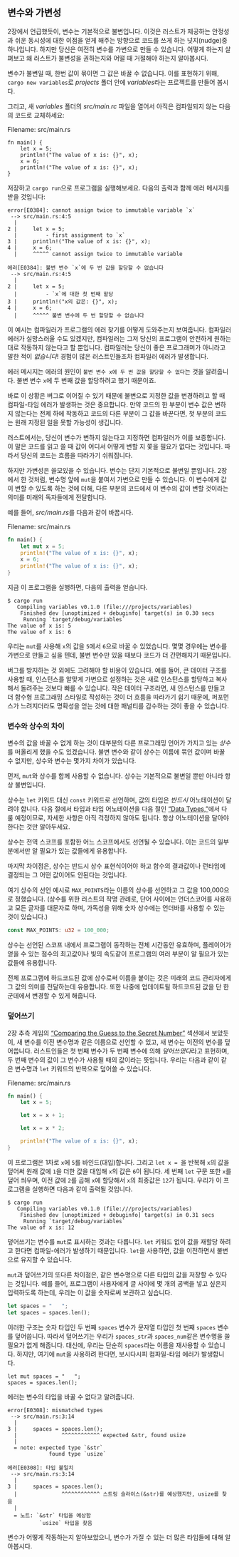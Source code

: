 ## 변수와 가변성

2장에서 언급했듯이, 변수는 기본적으로 불변입니다. 이것은 러스트가 제공하는 안정성과 쉬운 동시성에 대한 이점을 얻게 해주는 방향으로 코드를 쓰게 하는 넛지(nudge)중 하나입니다. 하지만 당신은 여전히 변수를 가변으로 만들 수 있습니다. 어떻게 하는지 살펴보고 왜 러스트가 불변성을 권하는지와 어떨 때 거절해야 하는지 알아봅시다.

변수가 불변일 때, 한번 값이 묶이면 그 값은 바꿀 수 없습니다. 이를 표현하기 위해, `cargo new variables`로 *projects* 폴더 안에 *variables*라는 프로젝트를 만들어 봅시다.

그리고, 새 *variables* 폴더의 *src/main.rc* 파일을 열어서 아직은 컴파일되지 않는 다음의 코드로 교체하세요:

<span class="filename">Filename: src/main.rs</span>

```rust,ignore,does_not_compile
fn main() {
    let x = 5;
    println!("The value of x is: {}", x);
    x = 6;
    println!("The value of x is: {}", x);
}
```

저장하고 `cargo run`으로 프로그램을 실행해보세요. 다음의 출력과 함께 에러 메시지를 받을 것입니다:

```text
error[E0384]: cannot assign twice to immutable variable `x`
 --> src/main.rs:4:5
  |
2 |     let x = 5;
  |         - first assignment to `x`
3 |     println!("The value of x is: {}", x);
4 |     x = 6;
  |     ^^^^^ cannot assign twice to immutable variable
```

```text
에러[E0384]: 불변 변수 `x`에 두 번 값을 할당할 수 없습니다
 --> src/main.rs:4:5
  |
2 |     let x = 5;
  |         - `x`에 대한 첫 번째 할당
3 |     println!("x의 값은: {}", x);
4 |     x = 6;
  |     ^^^^^ 불변 변수에 두 번 할당할 수 없습니다
```

이 예시는 컴파일러가 프로그램의 에러 찾기를 어떻게 도와주는지 보여줍니다. 컴파일러 에러가 실망스러울 수도 있겠지만, 컴파일러는 그저 당신의 프로그램이 안전하게 원하는 대로 작동하지 않는다고 할 뿐입니다. 컴파일러는 당신이 좋은 프로그래머가 아니라고 말한 적이 *없습니다*! 경험이 많은 러스트인들조차 컴파일러 에러가 발생합니다.

에러 메시지는 에러의 원인이 `불변 변수 x에 두 번 값을 할당할 수 없다`는 것을 알려줍니다. 불변 변수 `x`에 두 번째 값을 할당하려고 했기 때문이죠.

바로 이 상황은 버그로 이어질 수 있기 때문에 불변으로 지정한 값을 변경하려고 할 때 컴파일-타임 에러가 발생하는 것은 중요합니다. 만약 코드의 한 부분이 변수 값은 변하지 않는다는 전제 하에 작동하고 코드의 다른 부분이 그 값을 바꾼다면, 첫 부분의 코드는 원래 지정된 일을 못할 가능성이 생깁니다.

러스트에서는, 당신이 변수가 변하지 않는다고 지정하면 컴파일러가 이를 보증합니다. 이 말은 코드를 읽고 쓸 때 값이 어디서 어떻게 변할 지 쫓을 필요가 없다는 것입니다. 따라서 당신의 코드는 흐름을 따라가기 쉬워집니다.

하지만 가변성은 쓸모있을 수 있습니다. 변수는 단지 기본적으로 불변일 뿐입니다. 2장에서 한 것처럼, 변수명 앞에 `mut`을 붙여서 가변으로 만들 수 있습니다. 이 변수에게 값이 변할 수 있도록 하는 것에 더해, 다른 부분의 코드에서 이 변수의 값이 변할 것이라는 의미를 미래의 독자들에게 전달합니다.

예를 들어, *src/main.rs*를 다음과 같이 바꿉시다.

<span class="filename">Filename: src/main.rs</span>

```rust
fn main() {
    let mut x = 5;
    println!("The value of x is: {}", x);
    x = 6;
    println!("The value of x is: {}", x);
}
```

지금 이 프로그램을 실행하면, 다음의 출력을 얻습니다.

```text
$ cargo run
   Compiling variables v0.1.0 (file:///projects/variables)
    Finished dev [unoptimized + debuginfo] target(s) in 0.30 secs
     Running `target/debug/variables`
The value of x is: 5
The value of x is: 6
```

우리는 `mut`를 사용해 `x`의 값을 `5`에서 `6`으로 바꿀 수 있었습니다. 몇몇 경우에는 변수를 가변으로 만들고 싶을 텐데, 불변 변수만 있을 때보다 코드가 더 간편해지기 때문입니다.

버그를 방지하는 것 외에도 고려해야 할 비용이 있습니다. 예를 들어, 큰 데이터 구조를 사용할 때, 인스턴스를 알맞게 가변으로 설정하는 것은 새로 인스턴스를 할당하고 복사해서 돌려주는 것보다 빠를 수 있습니다. 작은 데이터 구조라면, 새 인스턴스를 만들고 더 함수형 프로그래밍 스타일로 작성하는 것이 더 흐름을 따라가기 쉽기 때문에, 퍼포먼스가 느려지더라도 명확성을 얻는 것에 대한 패널티를 감수하는 것이 좋을 수 있습니다.

### 변수와 상수의 차이

변수의 값을 바꿀 수 없게 하는 것이 대부분의 다른 프로그래밍 언어가 가지고 있는 *상수*를 떠올리게 했을 수도 있겠습니다. 불변 변수와 같이 상수는 이름에 묶인 값이며 바꿀 수 없지만, 상수와 변수는 몇가지 차이가 있습니다.

먼저, `mut`와 상수를 함께 사용할 수 없습니다. 상수는 기본적으로 불변일 뿐만 아니라 항상 불변입니다.

상수는 `let` 키워드 대신 `const` 키워드로 선언하며, 값의 타입은 *반드시* 어노테이션이 달려야 합니다. 다음 절에서 타입과 타입 어노테이션을 다음 절인 [“Data Types,”][data-types]<!-- ignore -->에서 다룰 예정이므로, 자세한 사항은 아직 걱정하지 않아도 됩니다. 항상 어노테이션을 달아야 한다는 것만 알아두세요.

상수는 전역 스코프를 포함한 어느 스코프에서도 선언될 수 있습니다. 이는 코드의 일부분에서만 알 필요가 있는 값들에게 유용합니다.

마지막 차이점은, 상수는 반드시 상수 표현식이어야 하고 함수의 결과값이나 런타임에 결정되는 그 어떤 값이어도 안된다는 것입니다.

여기 상수의 선언 예시로 `MAX_POINTS`라는 이름의 상수를 선언하고 그 값을 100,000으로 정했습니다. (상수를 위한 러스트의 작명 관례로, 단어 사이에는 언더스코어를 사용하고 모든 글자를 대문자로 하며, 가독성을 위해 숫자 상수에는 언더바를 사용할 수 있는 것이 있습니다.)
```rust
const MAX_POINTS: u32 = 100_000;
```

상수는 선언된 스코프 내에서 프로그램이 동작하는 전체 시간동안 유효하며, 플레이어가 얻을 수 있는 점수의 최고값이나 빛의 속도같이 프로그램의 여러 부분이 알 필요가 있는 값들에 유용합니다.

전체 프로그램에 하드코드된 값에 상수로써 이름을 붙이는 것은 미래의 코드 관리자에게 그 값의 의미를 전달하는데 유용합니다. 또한 나중에 업데이트될 하드코드된 값을 단 한 군데에서 변경할 수 있게 해줍니다.

### 덮어쓰기

2장 추측 게임의 [“Comparing the Guess to the Secret Number”][comparing-the-guess-to-the-secret-number]<!-- ignore --> 섹션에서 보았듯이, 새 변수를 이전 변수명과 같은 이름으로 선언할 수 있고, 새 변수는 이전의 변수를 덮어씁니다. 러스트인들은 첫 번째 변수가 두 번째 변수에 의해 *덮어쓰였다*라고 표현하며, 두 번째 변수의 값이 그 변수가 사용될 때의 값이라는 뜻입니다. 우리는 다음과 같이 같은 변수명과 `let` 키워드의 반복으로 덮어쓸 수 있습니다.

<span class="filename">Filename: src/main.rs</span>

```rust
fn main() {
    let x = 5;

    let x = x + 1;

    let x = x * 2;

    println!("The value of x is: {}", x);
}
```

이 프로그램은 1차로 `x`에 `5`를 바인드(대입)합니다. 그리고 `let x = `을 반복해 `x`의 값을 덮어써 원래 값에 `1`을 더한 값을 대입해 `x`의 값은 `6`이 됩니다. 세 번째 `let` 구문 또한 `x`를 덮어 씌우며, 이전 값에 `2`를 곱해 `x`에 할당해서 `x`의 최종값은 `12`가 됩니다. 우리가 이 프로그램을 실행하면 다음과 같이 출력될 것입니다.

```text
$ cargo run
   Compiling variables v0.1.0 (file:///projects/variables)
    Finished dev [unoptimized + debuginfo] target(s) in 0.31 secs
     Running `target/debug/variables`
The value of x is: 12
```

덮어쓰기는 변수를 `mut`로 표시하는 것과는 다릅니다. `let` 키워드 없이 값을 재할당 하려고 한다면 컴파일-에러가 발생하기 때문입니다. `let`을 사용하면, 값을 이전하면서 불변으로 유지할 수 있습니다.

`mut`과 덮어쓰기의 또다른 차이점은, 같은 변수명으로 다른 타입의 값을 저장할 수 있다는 것입니다. 예를 들어, 프로그램이 사용자에게 글 사이에 몇 개의 공백을 넣고 싶은지 입력하도록 하는데, 우리는 이 값을 숫자로써 보관하고 싶습니다.

```rust
let spaces = "   ";
let spaces = spaces.len();
```

이러한 구조는 숫자 타입인 두 번째 `spaces` 변수가 문자열 타입인 첫 번째 `spaces` 변수를 덮어씁니다. 따라서 덮어쓰기는 우리가 `spaces_str`과 `spaces_num`같은 변수명을 쓸 필요가 없게 해줍니다. 대신에, 우리는 단순히 `spaces`라는 이름을 재사용할 수 있습니다. 하지만, 여기에 `mut`을 사용하려 한다면, 보시다시피 컴파일-타임 에러가 발생합니다.

```rust,ignore,does_not_compile
let mut spaces = "   ";
spaces = spaces.len();
```

에러는 변수의 타입을 바꿀 수 없다고 알려줍니다.

```text
error[E0308]: mismatched types
 --> src/main.rs:3:14
  |
3 |     spaces = spaces.len();
  |              ^^^^^^^^^^^^ expected &str, found usize
  |
  = note: expected type `&str`
             found type `usize`
```

```text
에러[E0308]: 타입 불일치
 --> src/main.rs:3:14
  |
3 |     spaces = spaces.len();
  |              ^^^^^^^^^^^^ 스트링 슬라이스(&str)를 예상했지만, usize를 찾음
  |
  = 노트: `&str` 타입을 예상함
          `usize` 타입을 찾음
```

변수가 어떻게 작동하는지 알아보았으니, 변수가 가질 수 있는 더 많은 타입들에 대해 알아봅시다.

[comparing-the-guess-to-the-secret-number]:
ch02-00-guessing-game-tutorial.html#comparing-the-guess-to-the-secret-number
[data-types]: ch03-02-data-types.html#data-types
